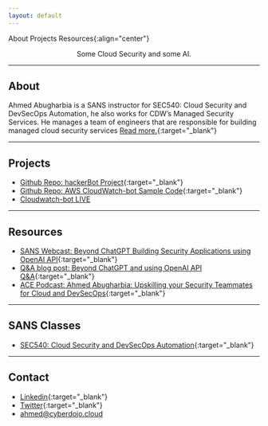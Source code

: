 ```yaml
---
layout: default
---
```


About Projects Resources{:align="center"}
<center>Some Cloud Security and some AI.</center>

---

## About

Ahmed Abugharbia is a SANS instructor for SEC540: Cloud Security and DevSecOps Automation, he also works for CDW’s Managed Security Services. He manages a team of engineers that are responsible for building managed cloud security services
[Read more.](https://www.sans.org/profiles/ahmed-abugharbia/){:target="_blank"}

---

## Projects

- [Github Repo: hackerBot Project](https://github.com/Ahmed-AG/hackerbot){:target="_blank"}
- [Github Repo: AWS CloudWatch-bot Sample Code](https://github.com/Ahmed-AG/Cloudwatch-bot){:target="_blank"}
- [Cloudwatch-bot LIVE](cloudwatchbot-live.html)

---

## Resources

- [SANS Webcast: Beyond ChatGPT Building Security Applications using OpenAI API](https://www.youtube.com/watch?v=Dcj2bLrgemw){:target="_blank"}
- [Q&A blog post: Beyond ChatGPT and using OpenAI API Q&A](https://www.sans.org/blog/how-to-build-ai-powered-cybersecurity-applications/){:target="_blank"}
- [ACE Podcast: Ahmed Abugharbia: Upskilling your Security Teammates for Cloud and DevSecOps](https://www.sans.org/podcasts/cloud-ace/ahmed-abugharbia-upskilling-your-security-teammates-for-cloud-and-devsecops-10/){:target="_blank"}

---

## SANS Classes

- [SEC540: Cloud Security and DevSecOps Automation](https://www.sans.org/cyber-security-courses/cloud-security-devsecops-automation/){:target="_blank"}

---

## Contact
- [Linkedin](https://www.linkedin.com/in/ahmadabugharbieh/){:target="_blank"}
- [Twitter](https://twitter.com/aagsec){:target="_blank"}
- ahmed@cyberdojo.cloud